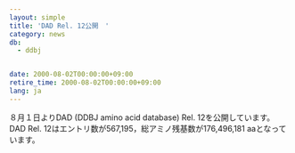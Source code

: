 ```yaml
---
layout: simple
title: 'DAD Rel. 12公開　'
category: news
db:
  - ddbj


date: 2000-08-02T00:00:00+09:00
retire_time: 2000-08-02T00:00:00+09:00
lang: ja
---
```


８月１日よりDAD (DDBJ amino acid database) Rel. 12を公開しています。 DAD Rel. 12はエントリ数が567,195，総アミノ残基数が176,496,181 aaとなっています。
